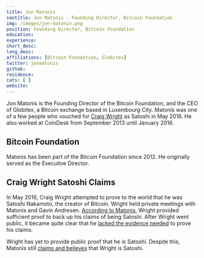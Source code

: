 ```yaml
---
title: Jon Matonis
seotitle: Jon Matonis - Founding Director, Bitcoin Foundation
img: /images/jon-matonis.png
position: Founding Director, Bitcoin Foundation
education:
experience:
short_desc: 
long_desc:
affiliations: [Bitcoin Foundation, Globitex]
twitter: jonmatonis
github: 
residence:
cats: [ ]
website: 
---
```

Jon Matonis is the Founding Director of the Bitcoin Foundation, and the CEO of Globitex, a Bitcoin exchange based in Luxembourg City. Matonis was one of a few people who vouched for [Craig Wright](/craig-wright/) as Satoshi in May 2016. He also worked at CoinDesk from September 2013 until January 2016.  

## Bitcoin Foundation

Matonis has been part of the Bitcoin Foundation since 2012. He originally served as the Executive Director.

## Craig Wright Satoshi Claims

In May 2016, Craig Wright attempted to prove to the world that he was Satoshi Nakamoto, the creator of Bitcoin. Wright held private meetings with Matonis and Gavin Andresen. [According to Matonis](http://themonetaryfuture.blogspot.co.uk/2016/05/how-i-met-satoshi.html), Wright provided sufficient proof to back up his claims of being Satoshi. After Wright went public, it became quite clear that he [lacked the evidence needed](http://www.drcraigwright.net/) to prove his claims. 

Wright has yet to provide public proof that he is Satoshi. Despite this, Matonis still [claims and believes](http://www.bbc.co.uk/news/technology-36213588) that Wright is Satoshi. 